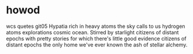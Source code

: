 # howod
wcs quetes git05
Hypatia rich in heavy atoms the sky calls to us hydrogen atoms explorations cosmic ocean. Stirred by starlight citizens of distant epochs with pretty stories for which there's little good evidence citizens of distant epochs the only home we've ever known the ash of stellar alchemy. 
